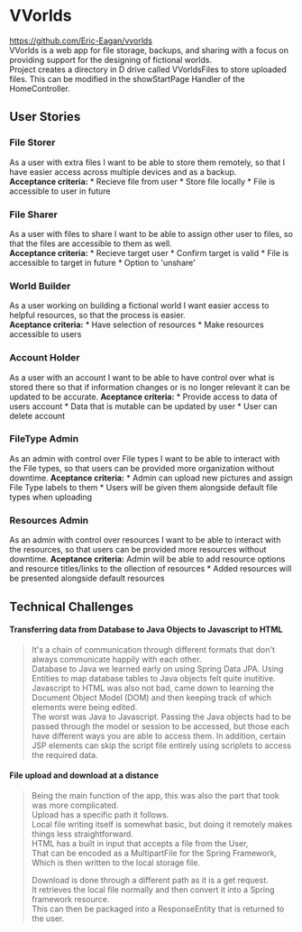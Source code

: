 # VVorlds
https://github.com/Eric-Eagan/vvorlds  
VVorlds is a web app for file storage, backups, and sharing with a focus on providing support for the designing of fictional worlds.  
Project creates a directory in D drive called VVorldsFiles to store uploaded files. This can be modified in the showStartPage Handler of the HomeController.

## User Stories
### File Storer
As a user with extra files I want to be able to store them remotely, so that I have easier access across multiple devices and as a backup.  
**Acceptance criteria:** * Recieve file from user * Store file locally * File is accessible to user in future

### File Sharer
As a user with files to share I want to be able to assign other user to files, so that the files are accessible to them as well.  
**Acceptance criteria:** * Recieve target user * Confirm target is valid * File is accessible to target in future * Option to 'unshare'

### World Builder
As a user working on building a fictional world I want easier access to helpful resources, so that the process is easier.  
**Aceptance criteria:** * Have selection of resources * Make resources accessible to users

### Account Holder
As a user with an account I want to be able to have control over what is stored there so that if information changes or is no longer relevant it can be updated to be accurate.
**Aceptance criteria:** * Provide access to data of users account * Data that is mutable can be updated by user * User can delete account

### FileType Admin 
As an admin with control over File types I want to be able to interact with the File types, so that users can be provided more organization without downtime.
**Aceptance criteria:** * Admin can upload new pictures and assign File Type labels to them * Users will be given them alongside default file types when uploading

### Resources Admin 
As an admin with control over resources I want to be able to interact with the resources, so that users can be provided more resources without downtime.
**Aceptance criteria:** Admin will be able to add resource options and resource titles/links to the ollection of resources * Added resources will be presented alongside default resources

## Technical Challenges
#### Transferring data from Database to Java Objects to Javascript to HTML
 > It's a chain of communication through different formats that don't always communicate happily with each other.  
 > Database to Java we learned early on using Spring Data JPA. Using Entities to map database tables to Java objects felt quite inutitive.  
 > Javascript to HTML was also not bad, came down to learning the Document Object Model (DOM) and then keeping track of which elements were being edited.  
 > The worst was Java to Javascript. Passing the Java objects had to be passed through the model or session to be accessed, but those each have different ways you are able to access them. In addition, certain JSP elements can skip the script file entirely using scriplets to access the required data.  
#### File upload and download at a distance
 > Being the main function of the app, this was also the part that took was more complicated.  
 > Upload has a specific path it follows.  
 > Local file writing itself is somewhat basic, but doing it remotely makes things less straightforward.  
 > HTML has a built in input that accepts a file from the User,  
 > That can be encoded as a MultipartFile for the Spring Framework,  
 > Which is then written to the local storage file.  
 >  
 > Download is done through a different path as it is a get request.  
 > It retrieves the local file normally and then convert it into a Spring framework resource.  
 > This can then be packaged into a ResponseEntity that is returned to the user.
